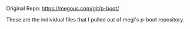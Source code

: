 Original Repo: https://megous.com/git/p-boot/

These are the individual files that I pulled out of megi's p-boot repository.
